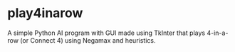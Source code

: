 # play4inarow
A simple Python AI program with GUI made using TkInter that plays 4-in-a-row (or Connect 4) using Negamax and heuristics.